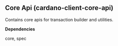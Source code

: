 ## Core Api (cardano-client-core-api)

Contains core apis for transaction builder and utilities.

**Dependencies**

core, spec
